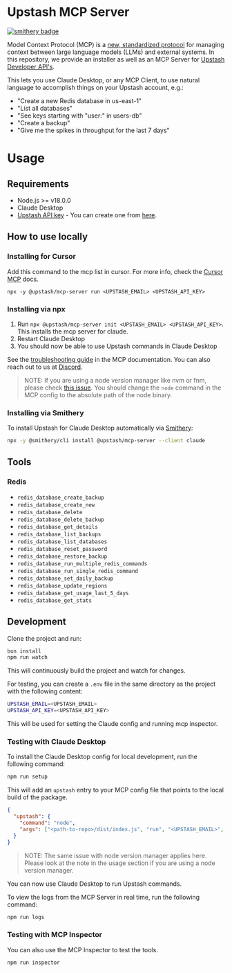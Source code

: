 # Upstash MCP Server

[![smithery badge](https://smithery.ai/badge/@upstash/mcp-server)](https://smithery.ai/server/@upstash/mcp-server)

Model Context Protocol (MCP) is a [new, standardized protocol](https://modelcontextprotocol.io/introduction) for managing context between large language models (LLMs) and external systems. In this repository, we provide an installer as well as an MCP Server for [Upstash Developer API's](https://upstash.com/docs/devops/developer-api).

This lets you use Claude Desktop, or any MCP Client, to use natural language to accomplish things on your Upstash account, e.g.:

- "Create a new Redis database in us-east-1"
- "List all databases"
- "See keys starting with "user:" in users-db"
- "Create a backup"
- "Give me the spikes in throughput for the last 7 days"

# Usage

## Requirements

- Node.js >= v18.0.0
- Claude Desktop
- [Upstash API key](https://upstash.com/docs/devops/developer-api) - You can create one from [here](https://console.upstash.com/account/api).

## How to use locally

### Installing for Cursor

Add this command to the mcp list in cursor. For more info, check the [Cursor MCP](https://docs.cursor.com/context/model-context-protocol) docs.
```
npx -y @upstash/mcp-server run <UPSTASH_EMAIL> <UPSTASH_API_KEY>
```

### Installing via npx

1. Run `npx @upstash/mcp-server init <UPSTASH_EMAIL> <UPSTASH_API_KEY>`. This installs the mcp server for claude.
2. Restart Claude Desktop
3. You should now be able to use Upstash commands in Claude Desktop

See the [troubleshooting guide](https://modelcontextprotocol.io/quickstart#troubleshooting) in the MCP documentation. You can also reach out to us at [Discord](https://discord.com/invite/w9SenAtbme).

> NOTE: If you are using a node version manager like nvm or fnm, please check [this issue](https://github.com/modelcontextprotocol/servers/issues/64#issuecomment-2530337743). You should change the `node` command in the MCP config to the absolute path of the node binary.

### Installing via Smithery

To install Upstash for Claude Desktop automatically via [Smithery](https://smithery.ai/server/@upstash/mcp-server):

```bash
npx -y @smithery/cli install @upstash/mcp-server --client claude
```


## Tools

### Redis

- `redis_database_create_backup`
- `redis_database_create_new`
- `redis_database_delete`
- `redis_database_delete_backup`
- `redis_database_get_details`
- `redis_database_list_backups`
- `redis_database_list_databases`
- `redis_database_reset_password`
- `redis_database_restore_backup`
- `redis_database_run_multiple_redis_commands`
- `redis_database_run_single_redis_command`
- `redis_database_set_daily_backup`
- `redis_database_update_regions`
- `redis_database_get_usage_last_5_days`
- `redis_database_get_stats`

## Development

Clone the project and run:

```bash
bun install
npm run watch
```

This will continuously build the project and watch for changes.

For testing, you can create a `.env` file in the same directory as the project with the following content:

```bash
UPSTASH_EMAIL=<UPSTASH_EMAIL>
UPSTASH_API_KEY=<UPSTASH_API_KEY>
```

This will be used for setting the Claude config and running mcp inspector.

### Testing with Claude Desktop

To install the Claude Desktop config for local development, run the following command:

```bash
npm run setup
```

This will add an `upstash` entry to your MCP config file that points to the local build of the package.

```json
{
  "upstash": {
    "command": "node",
    "args": ["<path-to-repo>/dist/index.js", "run", "<UPSTASH_EMAIL>", "<UPSTASH_API_KEY>"]
  }
}
```

> NOTE: The same issue with node version manager applies here. Please look at the note in the usage section if you are using a node version manager.

You can now use Claude Desktop to run Upstash commands.

To view the logs from the MCP Server in real time, run the following command:

```bash
npm run logs
```

### Testing with MCP Inspector

You can also use the MCP Inspector to test the tools.

```bash
npm run inspector
```
